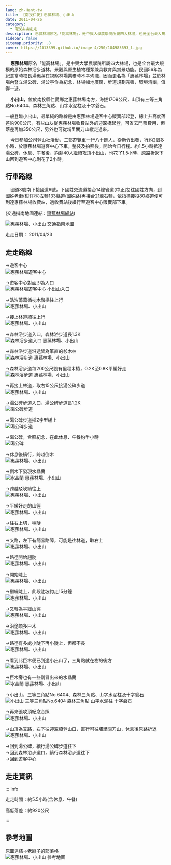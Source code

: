```yaml
---
lang: zh-Hant-tw
title: 【南投仁愛】惠蓀林場、小出山
date: 2011-04-26
category: 
  - 南投上山走走
description: 惠蓀林場原名「能高林場」，是中興大學農學院所屬四大林場，也是全台最大規模的原始森林浴步道林，景觀與原生植物種類兼具教育與賞景功能。民國56年為紀念當時校長湯惠蓀在視察林場業務時不幸殉職，因而更名為「惠蓀林場」並於林場內豎立湯公碑、湯公亭作為紀念，林場幅地廣闊，步道規劃完善，環境清幽，值得一遊。 小出山，位於南投縣仁愛鄉之惠蓀林場南方，海拔1709公尺，山頂有三等三角點No.6404、森林三角點、山字水泥柱及十字磐石。
sidebar: false
sitemap.priority: .8
cover: https://1013399.github.io/image-4/250/184983693_l.jpg
---
```


    **惠蓀林場**原名「能高林場」，是中興大學農學院所屬四大林場，也是全台最大規模的原始森林浴步道林，景觀與原生植物種類兼具教育與賞景功能。民國56年為紀念當時校長湯惠蓀在視察林場業務時不幸殉職，因而更名為「惠蓀林場」並於林場內豎立湯公碑、湯公亭作為紀念，林場幅地廣闊，步道規劃完善，環境清幽，值得一遊。  

    **小出山**，位於南投縣仁愛鄉之惠蓀林場南方，海拔1709公尺，山頂有三等三角點No.6404、森林三角點、山字水泥柱及十字磐石。

<!-- more -->

一般登臨小出山，最單純的路線是由惠蓀林場遊客中心販賣部起登，總上升高度落差約900公尺，有些山友從惠蓀林場收費站外的迎翠橋起登，可省去門票費用，但落差再加350公尺，另外也可從埔里關刀山縱走過來。  

    今日參加公司登山社活動，二部遊覽車一行八十餘人，從新竹出發，行約2個多小時，於惠蓀林場遊客中心下車，整裝及拍照後，開始今日行程。約1.5小時抵達湯公碑，休息、午餐後，約剩40人繼續攻頂小出山，也花了1.5小時，原路折返下山回到遊客中心則花了2小時。

## 行車路線
    國道3號南下接國道6號，下國姓交流道接台14線省道(中正路)往國姓方向，到國姓老街(柑仔林)左轉133縣道(國姓路)再接台21線右轉，依指標接投80鄉道便可到達惠蓀林場收費站，過收費站後續行至遊客中心販賣部下車。

(交通指南地圖連結：[惠蓀林場網站](http://huisun.nchu.edu.tw/service/?parent_id=20))  

![惠蓀林場、小出山 交通指南地圖](https://1013399.github.io/image-4/250/185013953_l.jpg)  
  
走走日期： 2011/04/23

## 走走路線
→遊客中心  
![惠蓀林場遊客中心](https://1013399.github.io/image-4/250/184983701_l.jpg)

→遊客中心對面即為入口  
![惠蓀林場遊客中心 小出山入口](https://1013399.github.io/image-4/250/184983693_l.jpg)

→浩浩蕩蕩循枕木階梯往上行  
![惠蓀林場、小出山](https://1013399.github.io/image-4/250/184983708_l.jpg)

→接上林道續往上行  
![惠蓀林場、小出山](https://1013399.github.io/image-4/250/184983714_l.jpg)

→森林浴步道入口，森林浴步道長1.3K  
![森林浴步道入口 惠蓀林場、小出山](https://1013399.github.io/image-4/250/184983719_l.jpg)

→森林浴步道沿途皆為筆直的杉木林  
![森林浴步道 惠蓀林場、小出山](https://1013399.github.io/image-4/250/184983726_l.jpg)

→森林浴步道每200公尺設有里程木樁，0.2K至0.8K平緩好走  
![森林浴步道 惠蓀林場、小出山](https://1013399.github.io/image-4/250/184983733_l.jpg)

→再接上林道，取右15公尺接湯公碑步道  
![惠蓀林場、小出山](https://1013399.github.io/image-4/250/184983744_l.jpg)

→湯公碑步道入口，湯公碑步道長1.2K  
![湯公碑步道](https://1013399.github.io/image-4/250/184983751_l.jpg)

→湯公碑步道採Z字型緩上  
![湯公碑步道](https://1013399.github.io/image-4/250/184983756_l.jpg)

→湯公碑，合照紀念，在此休息、午餐約半小時  
![湯公碑](https://1013399.github.io/image-4/250/184983764_l.jpg)

→休息後續行，跨越倒木  
![惠蓀林場、小出山](https://1013399.github.io/image-4/250/184983897_l.jpg)

→倒木下發現水晶蘭  
![水晶蘭 惠蓀林場、小出山](https://1013399.github.io/image-4/250/184983902_l.jpg)

→跨越駁坎續往上  
![惠蓀林場、小出山](https://1013399.github.io/image-4/250/184983773_l.jpg)

→平緩好走的山徑  
![惠蓀林場、小出山](https://1013399.github.io/image-4/250/184983778_l.jpg)

→往右上切，稍陡  
![惠蓀林場、小出山](https://1013399.github.io/image-4/250/184983787_l.jpg)

→叉路，左下有簡易路障，可能是往林道，取右上  
![惠蓀林場、小出山](https://1013399.github.io/image-4/250/184983798_l.jpg)

→路徑開始趨陡  
![惠蓀林場、小出山](https://1013399.github.io/image-4/250/184983804_l.jpg)

→開始陡上  
![惠蓀林場、小出山](https://1013399.github.io/image-4/250/184983816_l.jpg)

→繼續陡上，此段陡坡約走15分鐘  
![惠蓀林場、小出山](https://1013399.github.io/image-4/250/184983823_l.jpg)

→又轉為平緩山徑  
![惠蓀林場、小出山](https://1013399.github.io/image-4/250/184983829_l.jpg)

→沿途頗多巨木  
![惠蓀林場、小出山](https://1013399.github.io/image-4/250/184983833_l.jpg)

→路徑有多處小陡下再小陡上，但都不長  
![惠蓀林場、小出山](https://1013399.github.io/image-4/250/184983839_l.jpg)

→看到此巨木便已到達小出山了，三角點就在樹的後方  
![惠蓀林場、小出山](https://1013399.github.io/image-4/250/184983844_l.jpg)

→巨木旁也有一些剛冒出來的水晶蘭  
![水晶蘭 惠蓀林場、小出山](https://1013399.github.io/image-4/250/184983852_l.jpg)

→小出山，三等三角點No.6404、森林三角點、山字水泥柱及十字磐石  
![小出山 三等三角點No.6404 森林三角點 山字水泥柱 十字磐石](https://1013399.github.io/image-4/250/184983873_l.jpg)

→再來張攻頂紀念合照  
![惠蓀林場、小出山](https://1013399.github.io/image-4/250/184983863_l.jpg)

→山頂為叉路，右下往迎翠橋登山口，直行可往埔里關刀山，休息後原路折返  
![惠蓀林場、小出山](https://1013399.github.io/image-4/250/184983884_l.jpg)

→回到湯公碑，續行湯公碑步道往下  
→回到森林浴步道口，續行森林浴步道往下  
→回到遊客中心

## 走走資訊

::: info

走走時間：約5.5小時(含休息、午餐)

高低落差：約920公尺

:::

## 參考地圖
原圖連結→[老尉子的部落格](http://blog.xuite.net/laoweiz/blog/25740844)  
![惠蓀林場、小出山 參考地圖](https://1013399.github.io/image-4/250/184984638_l.jpg)